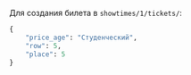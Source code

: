 Для создания билета в `showtimes/1/tickets/`:
```python
{
    "price_age": "Студенческий",
    "row": 5,
    "place": 5
}
```